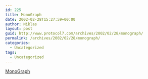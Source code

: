 ```yaml
---
id: 225
title: MonoGraph
date: 2002-02-28T15:27:59+00:00
author: Niklas
layout: post
guid: http://www.protocol7.com/archives/2002/02/28/monograph/
permalink: /archives/2002/02/28/monograph/
categories:
  - Uncategorized
tags:
  - Uncategorized
---
```

<div class='microid-d79642e759f8c3baf49701e33c1c30663bd7a278'>
  <p>
    <a href="http://people.debian.org/~lupus/mono/">MonoGraph</a>
  </p>
</div>